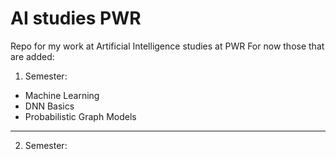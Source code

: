 # AI studies PWR
 Repo for my work at Artificial Intelligence studies at PWR
For now those that are added:
1. Semester:
- Machine Learning
- DNN Basics
- Probabilistic Graph Models
---
2. Semester:

